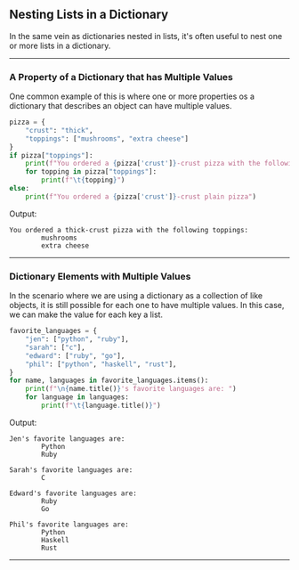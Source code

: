 ## Nesting Lists in a Dictionary

In the same vein as dictionaries nested in lists, it's often useful to nest
one or more lists in a dictionary.

---

### A Property of a Dictionary that has Multiple Values

One common example of this is where one or more properties os a dictionary 
that describes an object can have multiple values.

```python
pizza = {
    "crust": "thick",
    "toppings": ["mushrooms", "extra cheese"]
}
if pizza["toppings"]:
    print(f"You ordered a {pizza['crust']}-crust pizza with the following toppings:")
    for topping in pizza["toppings"]:
        print(f"\t{topping}")
else:
    print(f"You ordered a {pizza['crust']}-crust plain pizza")
```

Output:

```
You ordered a thick-crust pizza with the following toppings:
        mushrooms
        extra cheese
```

---

### Dictionary Elements with Multiple Values

In the scenario where we are using a dictionary as a collection of like 
objects, it is still possible for each one to have multiple values. In this
case, we can make the value for each key a list.

```python
favorite_languages = {
    "jen": ["python", "ruby"],
    "sarah": ["c"],
    "edward": ["ruby", "go"],
    "phil": ["python", "haskell", "rust"],
}
for name, languages in favorite_languages.items():
    print(f"\n{name.title()}'s favorite languages are: ")
    for language in languages:
        print(f"\t{language.title()}")
```

Output:

```
Jen's favorite languages are:
        Python
        Ruby

Sarah's favorite languages are:
        C

Edward's favorite languages are:
        Ruby
        Go

Phil's favorite languages are:
        Python
        Haskell
        Rust
```

---
